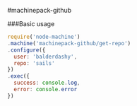 
#machinepack-github

###Basic usage

```js
require('node-machine')
.machine('machinepack-github/get-repo')
.configure({
  user: 'balderdashy',
  repo: 'sails'
})
.exec({
  success: console.log,
  error: console.error
})
```
